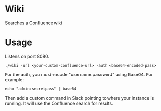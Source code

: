 # Wiki
Searches a Confluence wiki

# Usage
Listens on port 8080.

```
./wiki -url <your-custom-confluence-url> -auth <base64-encoded-pass>
```

For the auth, you must encode "username:password" using Base64.  For example:

```
echo "admin:secretpass" | base64
```

Then add a custom command in Slack pointing to where your instance is running.
It will use the Confluence search for results.
